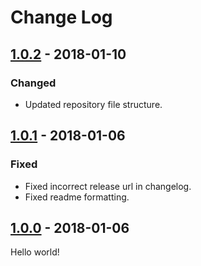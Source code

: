# Change Log

## [1.0.2] - 2018-01-10

### Changed

* Updated repository file structure.

## [1.0.1] - 2018-01-06

### Fixed

* Fixed incorrect release url in changelog.
* Fixed readme formatting.

## [1.0.0] - 2018-01-06

Hello world!

[1.0.2]: https://github.com/jlmakes/is-dom-node/compare/1.0.1...1.0.2
[1.0.1]: https://github.com/jlmakes/is-dom-node/compare/1.0.0...1.0.1
[1.0.0]: https://github.com/jlmakes/is-dom-node/tree/1.0.0
